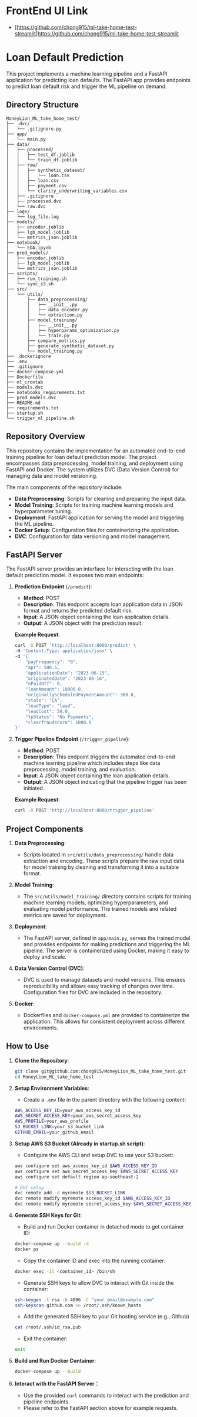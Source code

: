 # FrontEnd UI Link
- [https://github.com/chong915/ml-take-home-test-streamlit]https://github.com/chong915/ml-take-home-test-streamlit
# Loan Default Prediction

This project implements a machine learning pipeline and a FastAPI application for predicting loan defaults. The FastAPI app provides endpoints to predict loan default risk and trigger the ML pipeline on demand.

## Directory Structure

```plaintext
MoneyLion_ML_take_home_test/
├── .dvc/
│   └── .gitignore.py
├── app/
│   └── main.py
├── data/
│   ├── processed/
│   │   ├── test_df.joblib
│   │   └── train_df.joblib
│   ├── raw/
│   │   ├── synthetic_dataset/
│   │   │   └── loan.csv
│   │   ├── loan.csv
│   │   ├── payment.csv
│   │   └── clarity_underwriting_variables.csv
│   ├── .gitignore
│   ├── processed.dvc
|   └── raw.dvc
├── logs/
│   └── log_file.log
├── models/
│   ├── encoder.joblib
│   ├── lgb_model.joblib
│   └── metrics_json.joblib
├── notebook/
│   └── EDA.ipynb
├── prod_models/
│   ├── encoder.joblib
│   ├── lgb_model.joblib
│   └── metrics_json.joblib
├── scripts/
│   ├── run_training.sh
│   └── sync_s3.sh
├── src/
│   └── utils/
│       ├── data_preprocessing/
│       │   ├── __init__.py
│       │   ├── data_encoder.py
│       │   └── extraction.py
│       ├── model_training/
│       │   ├── __init__.py
│       │   ├── hyperparams_optimization.py
│       │   └── train.py
│       ├── compare_metrics.py
│       ├── generate_synthetic_dataset.py
│       └── model_training.py
├── .dockerignore
├── .env
├── .gitignore
├── docker-compose.yml
├── Dockerfile
├── ml_crontab
├── models.dvc
├── notebooks_requirements.txt
├── prod_models.dvc
├── README.md
├── requirements.txt
├── startup.sh
└── trigger_ml_pipeline.sh
```

## Repository Overview

This repository contains the implementation for an automated end-to-end training pipeline for loan default prediction model. The project encompasses data preprocessing, model training, and deployment using FastAPI and Docker. The system utilizes DVC (Data Version Control) for managing data and model versioning.

The main components of the repository include:

- **Data Preprocessing**: Scripts for cleaning and preparing the input data.
- **Model Training**: Scripts for training machine learning models and hyperparameter tuning.
- **Deployment**: FastAPI application for serving the model and triggering the ML pipeline.
- **Docker Setup**: Configuration files for containerizing the application.
- **DVC**: Configuration for data versioning and model management.

## FastAPI Server

The FastAPI server provides an interface for interacting with the loan default prediction model. It exposes two main endpoints:

1. **Prediction Endpoint** (`/predict`):
   - **Method**: POST
   - **Description**: This endpoint accepts loan application data in JSON format and returns the predicted default risk.
   - **Input**: A JSON object containing the loan application details.
   - **Output**: A JSON object with the prediction result.

   **Example Request**:
   ```sh
   curl -X POST 'http://localhost:8000/predict' \
   -H 'Content-Type: application/json' \
   -d '{
       "payFrequency": "B",
       "apr": 500.5,
       "applicationDate": "2023-06-15",
       "originatedDate": "2023-06-16",
       "nPaidOff": 0,
       "loanAmount": 10000.0,
       "originallyScheduledPaymentAmount": 300.0,
       "state": "CA",
       "leadType": "lead",
       "leadCost": 50.0,
       "fpStatus": "No Payments",
       "clearfraudscore": 1000.0
   }'
   ```
2. **Trigger Pipeline Endpoint** (`/trigger_pipeline`):
   - **Method**: POST
   - **Description**: This endpoint triggers the automated end-to-end machine learning pipeline which includes steps like data preprocessing, model training, and evaluation.
   - **Input**: A JSON object containing the loan application details.
   - **Output**: A JSON object indicating that the pipeline trigger has been initiated.

   **Example Request**:
   ```sh
   curl -X POST 'http://localhost:8000/trigger_pipeline'
   ```


## Project Components

1. **Data Preprocessing**:
   - Scripts located in `src/utils/data_preprocessing/` handle data extraction and encoding. These scripts prepare the raw input data for model training by cleaning and transforming it into a suitable format.

2. **Model Training**:
   - The `src/utils/model_training/` directory contains scripts for training machine learning models, optimizing hyperparameters, and evaluating model performance. The trained models and related metrics are saved for deployment.

3. **Deployment**:
   - The FastAPI server, defined in `app/main.py`, serves the trained model and provides endpoints for making predictions and triggering the ML pipeline. The server is containerized using Docker, making it easy to deploy and scale.

4. **Data Version Control (DVC)**:
   - DVC is used to manage datasets and model versions. This ensures reproducibility and allows easy tracking of changes over time. Configuration files for DVC are included in the repository.

5. **Docker**:
   - Dockerfiles and `docker-compose.yml` are provided to containerize the application. This allows for consistent deployment across different environments.

## How to Use

1. **Clone the Repository**:
   ```sh
   git clone git@github.com:chong915/MoneyLion_ML_take_home_test.git
   cd MoneyLion_ML_take_home_test
    ```

2. **Setup Environment Variables**:
    - Create a `.env` file in the parent directory with the following content:
    ```sh
    AWS_ACCESS_KEY_ID=your_aws_access_key_id
    AWS_SECRET_ACCESS_KEY=your_aws_secret_access_key
    AWS_PROFILE=your_aws_profile
    S3_BUCKET_LINK=your_s3_bucket_link
    GITHUB_EMAIL=your_github_email
    ```

3. **Setup AWS S3 Bucket (Already in startup.sh script)**:
    - Configure the AWS CLI and setup DVC to use your S3 bucket:
    ```sh
    aws configure set aws_access_key_id $AWS_ACCESS_KEY_ID
    aws configure set aws_secret_access_key $AWS_SECRET_ACCESS_KEY
    aws configure set default.region ap-southeast-2

    # DVC setup
    dvc remote add -d myremote $S3_BUCKET_LINK
    dvc remote modify myremote access_key_id $AWS_ACCESS_KEY_ID
    dvc remote modify myremote secret_access_key $AWS_SECRET_ACCESS_KEY
    ```

4. **Generate SSH Keys for Git**:
    - Build and run Docker container in detached mode to get container ID:
    ```sh
    docker-compose up --build -d
    docker ps
    ```
    - Copy the container ID and exec into the running container:
    ```sh
    docker exec -it <container_id> /bin/sh
    ```
    - Generate SSH keys to allow DVC to interact with Git inside the container:
    ```sh
    ssh-keygen -t rsa -b 4096 -C "your_email@example.com"
    ssh-keyscan github.com >> /root/.ssh/known_hosts
    ```
    - Add the generated SSH key to your Git hosting service (e.g., Github)
    ```sh
    cat /root/.ssh/id_rsa.pub
    ```
    - Exit the container:
    ```sh
    exit
    ```

5. **Build and Run Docker Container**:
    ```sh
    docker-compose up --build
    ```

6. **Interact with the FastAPI Server**：
    - Use the provided `curl` commands to interact with the prediction and pipeline endpoints.
    - Please refer to the FastAPI section above for example requests.
